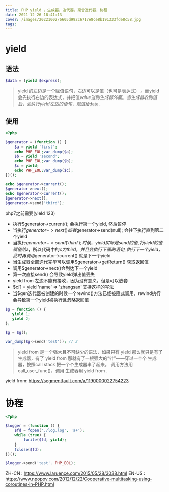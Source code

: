 ```yaml
---
title: PHP yield ，生成器，迭代器，聚合迭代器，协程
date: 2021-12-26 18:41:13
cover: /images/20221002/6605d992c6717e8ce8b191333fde8c58.jpg
tags:
---
```


# yield

## 语法

```php
$data = (yield $express);
```
> yield 的左边是一个赋值语句，右边可以是值（也可是表达式） 。而yield 会先执行右边的表达式，并把值$value送到生成器外面。当生成器收到值后，会执行yield左边的语句，赋值给$data.

<!-- more -->

## 使用

```php
<?php

$generator = (function () {
    $a = yield 'first';
    echo PHP_EOL;var_dump($a);
    $b = yield 'second';
    echo PHP_EOL;var_dump($b);
    $c = yield;
    echo PHP_EOL;var_dump($c);
})();

echo $generator->current();
$generator->next();
echo $generator->current();
$generator->next();
$generator->send('third');
```
php7之前需要(yield 123)

- 执行$generator->current(); 会执行第一个yield, 然后暂停
- 当执行$generator->next()或者$generator->send(null); 会往下执行直到第二个yield
- 当执行$generator->send('third'); 时候，yield实际是send的值, 将yield的值赋值给$a，所以代码中的$c为third，并且会执行下面的语句, 执行下一个yield，此时再调用$generator->current() 就是下一个yield
- 当生成器全部迭代完毕可以调用$generator->getReturn() 获取返回值
- 调用$generator->next()会到达下一个yield
- 第一次直接send() 会导致yield弹出值丢失
- yield from 左边不能有接收，因为没有意义，但是可以嵌套
- $c[] = yield 'name' => 'zhangsan' 支持这样的写法
- 当$gen迭代器被创建的时候一个rewind()方法已经被隐式调用，rewind执行会导致第一个yield被执行且忽略返回值

```php
$g = function () {
   yield 1;
   yield 2;
};

$g = $g();

var_dump($g->send('test')); // 2
```

> yield from 是一个强大且不可缺少的语法，如果只有 yield 那么就只是有了生成器，有了 yield from 那就有了一根强大的“针”——穿过一个个 生成器，按照call stack 把一个个生成器串了起来。 调用方法用 call_user_func()，调用 生成器用 yield from .

yield from: https://segmentfault.com/a/1190000022754223

# 协程
```php
<?php

$logger = (function () {
    $fd = fopen('./log.log', 'a+');
    while (true) {
        fwrite($fd, yield);
    }
    fclose($fd);
})();

$logger->send('test'. PHP_EOL);
```

ZH-CN : https://www.laruence.com/2015/05/28/3038.html
EN-US： https://www.npopov.com/2012/12/22/Cooperative-multitasking-using-coroutines-in-PHP.html
